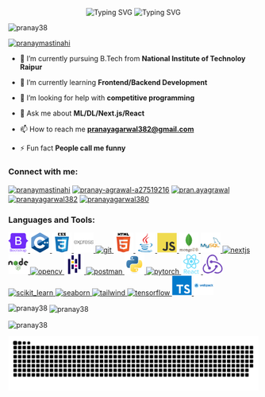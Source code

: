<div align="center">

![Typing SVG](https://readme-typing-svg.demolab.com?font=Fira+Code&weight=600&duration=1&pause=1000&color=FFD83D&background=FFFFFF00&center=true&repeat=false&random=true&width=435&lines=Pranay+Agrawal)
![Typing SVG](https://readme-typing-svg.demolab.com?font=Fira+Code&duration=4999&pause=1000&color=FFD83D&background=FFFFFF00&center=true&vCenter=true&random=false&width=435&lines=----+Student+----;Nice+to+meet+you!+%F0%9F%91%8B)
</div>

<p align="left"> <img src="https://komarev.com/ghpvc/?username=pranay38&label=Profile%20views&color=0e75b6&style=flat" alt="pranay38" /> </p>

<p align="left"> <a href="https://twitter.com/pranaymastinahi" target="blank"><img src="https://img.shields.io/twitter/follow/pranaymastinahi?logo=twitter&style=for-the-badge" alt="pranaymastinahi" /></a> </p>

- 🔭 I’m currently pursuing B.Tech from **National Institute of Technoloy Raipur**

- 🌱 I’m currently learning **Frontend/Backend Development**

- 🤝 I’m looking for help with **competitive programming**

- 💬 Ask me about **ML/DL/Next.js/React**

- 📫 How to reach me **pranayagarwal382@gmail.com**

- ⚡ Fun fact **People call me funny**

<h3 align="left">Connect with me:</h3>
<p align="left">
<a href="https://twitter.com/pranaymastinahi" target="blank"><img align="center" src="https://raw.githubusercontent.com/rahuldkjain/github-profile-readme-generator/master/src/images/icons/Social/twitter.svg" alt="pranaymastinahi" height="30" width="40" /></a>
<a href="https://linkedin.com/in/pranay-agrawal-a27519216" target="blank"><img align="center" src="https://raw.githubusercontent.com/rahuldkjain/github-profile-readme-generator/master/src/images/icons/Social/linked-in-alt.svg" alt="pranay-agrawal-a27519216" height="30" width="40" /></a>
<a href="https://instagram.com/pran.ayagrawal" target="blank"><img align="center" src="https://raw.githubusercontent.com/rahuldkjain/github-profile-readme-generator/master/src/images/icons/Social/instagram.svg" alt="pran.ayagrawal" height="30" width="40" /></a>
<a href="https://codeforces.com/profile/pranayagarwal382" target="blank"><img align="center" src="https://raw.githubusercontent.com/rahuldkjain/github-profile-readme-generator/master/src/images/icons/Social/codeforces.svg" alt="pranayagarwal382" height="30" width="40" /></a>
<a href="https://www.leetcode.com/pranayagarwal380" target="blank"><img align="center" src="https://raw.githubusercontent.com/rahuldkjain/github-profile-readme-generator/master/src/images/icons/Social/leet-code.svg" alt="pranayagarwal380" height="30" width="40" /></a>
</p>

<h3 align="left">Languages and Tools:</h3>
<p align="left"> <a href="https://getbootstrap.com" target="_blank" rel="noreferrer"> <img src="https://raw.githubusercontent.com/devicons/devicon/master/icons/bootstrap/bootstrap-plain-wordmark.svg" alt="bootstrap" width="40" height="40"/> </a> <a href="https://www.w3schools.com/cpp/" target="_blank" rel="noreferrer"> <img src="https://raw.githubusercontent.com/devicons/devicon/master/icons/cplusplus/cplusplus-original.svg" alt="cplusplus" width="40" height="40"/> </a> <a href="https://www.w3schools.com/css/" target="_blank" rel="noreferrer"> <img src="https://raw.githubusercontent.com/devicons/devicon/master/icons/css3/css3-original-wordmark.svg" alt="css3" width="40" height="40"/> </a> <a href="https://expressjs.com" target="_blank" rel="noreferrer"> <img src="https://raw.githubusercontent.com/devicons/devicon/master/icons/express/express-original-wordmark.svg" alt="express" width="40" height="40"/> </a> <a href="https://git-scm.com/" target="_blank" rel="noreferrer"> <img src="https://www.vectorlogo.zone/logos/git-scm/git-scm-icon.svg" alt="git" width="40" height="40"/> </a> <a href="https://www.w3.org/html/" target="_blank" rel="noreferrer"> <img src="https://raw.githubusercontent.com/devicons/devicon/master/icons/html5/html5-original-wordmark.svg" alt="html5" width="40" height="40"/> </a> <a href="https://www.java.com" target="_blank" rel="noreferrer"> <img src="https://raw.githubusercontent.com/devicons/devicon/master/icons/java/java-original.svg" alt="java" width="40" height="40"/> </a> <a href="https://developer.mozilla.org/en-US/docs/Web/JavaScript" target="_blank" rel="noreferrer"> <img src="https://raw.githubusercontent.com/devicons/devicon/master/icons/javascript/javascript-original.svg" alt="javascript" width="40" height="40"/> </a> <a href="https://www.mongodb.com/" target="_blank" rel="noreferrer"> <img src="https://raw.githubusercontent.com/devicons/devicon/master/icons/mongodb/mongodb-original-wordmark.svg" alt="mongodb" width="40" height="40"/> </a> <a href="https://www.mysql.com/" target="_blank" rel="noreferrer"> <img src="https://raw.githubusercontent.com/devicons/devicon/master/icons/mysql/mysql-original-wordmark.svg" alt="mysql" width="40" height="40"/> </a> <a href="https://nextjs.org/" target="_blank" rel="noreferrer"> <img src="https://cdn.worldvectorlogo.com/logos/nextjs-2.svg" alt="nextjs" width="40" height="40"/> </a> <a href="https://nodejs.org" target="_blank" rel="noreferrer"> <img src="https://raw.githubusercontent.com/devicons/devicon/master/icons/nodejs/nodejs-original-wordmark.svg" alt="nodejs" width="40" height="40"/> </a> <a href="https://opencv.org/" target="_blank" rel="noreferrer"> <img src="https://www.vectorlogo.zone/logos/opencv/opencv-icon.svg" alt="opencv" width="40" height="40"/> </a> <a href="https://pandas.pydata.org/" target="_blank" rel="noreferrer"> <img src="https://raw.githubusercontent.com/devicons/devicon/2ae2a900d2f041da66e950e4d48052658d850630/icons/pandas/pandas-original.svg" alt="pandas" width="40" height="40"/> </a> <a href="https://postman.com" target="_blank" rel="noreferrer"> <img src="https://www.vectorlogo.zone/logos/getpostman/getpostman-icon.svg" alt="postman" width="40" height="40"/> </a> <a href="https://www.python.org" target="_blank" rel="noreferrer"> <img src="https://raw.githubusercontent.com/devicons/devicon/master/icons/python/python-original.svg" alt="python" width="40" height="40"/> </a> <a href="https://pytorch.org/" target="_blank" rel="noreferrer"> <img src="https://www.vectorlogo.zone/logos/pytorch/pytorch-icon.svg" alt="pytorch" width="40" height="40"/> </a> <a href="https://reactjs.org/" target="_blank" rel="noreferrer"> <img src="https://raw.githubusercontent.com/devicons/devicon/master/icons/react/react-original-wordmark.svg" alt="react" width="40" height="40"/> </a> <a href="https://redux.js.org" target="_blank" rel="noreferrer"> <img src="https://raw.githubusercontent.com/devicons/devicon/master/icons/redux/redux-original.svg" alt="redux" width="40" height="40"/> </a> <a href="https://scikit-learn.org/" target="_blank" rel="noreferrer"> <img src="https://upload.wikimedia.org/wikipedia/commons/0/05/Scikit_learn_logo_small.svg" alt="scikit_learn" width="40" height="40"/> </a> <a href="https://seaborn.pydata.org/" target="_blank" rel="noreferrer"> <img src="https://seaborn.pydata.org/_images/logo-mark-lightbg.svg" alt="seaborn" width="40" height="40"/> </a> <a href="https://tailwindcss.com/" target="_blank" rel="noreferrer"> <img src="https://www.vectorlogo.zone/logos/tailwindcss/tailwindcss-icon.svg" alt="tailwind" width="40" height="40"/> </a> <a href="https://www.tensorflow.org" target="_blank" rel="noreferrer"> <img src="https://www.vectorlogo.zone/logos/tensorflow/tensorflow-icon.svg" alt="tensorflow" width="40" height="40"/> </a> <a href="https://www.typescriptlang.org/" target="_blank" rel="noreferrer"> <img src="https://raw.githubusercontent.com/devicons/devicon/master/icons/typescript/typescript-original.svg" alt="typescript" width="40" height="40"/> </a> <a href="https://webpack.js.org" target="_blank" rel="noreferrer"> <img src="https://raw.githubusercontent.com/devicons/devicon/d00d0969292a6569d45b06d3f350f463a0107b0d/icons/webpack/webpack-original-wordmark.svg" alt="webpack" width="40" height="40"/> </a> </p>

<p><img align="left" src="https://github-readme-stats.vercel.app/api/top-langs?username=pranay38&show_icons=true&locale=en&layout=compact" alt="pranay38" /></p>

<p>&nbsp;<img align="center" src="https://github-readme-stats.vercel.app/api?username=pranay38&show_icons=true&locale=en" alt="pranay38" /></p>

<p><img align="center" src="https://github-readme-streak-stats.herokuapp.com/?user=pranay38&" alt="pranay38" /></p>
<div align="center">

<picture>
  <source media="(prefers-color-scheme: dark)" srcset="https://github.com/Pranay38/Pranay38/blob/output/github-contribution-grid-snake-dark.svg" />
  <source media="(prefers-color-scheme: light)" srcset="https://github.com/Pranay38/Pranay38/blob/output/github-contribution-grid-snake.svg" />
  <img alt="github-snake" src="https://github.com/Pranay38/Pranay38/blob/output/github-contribution-grid-snake.svg" />
</picture>

</div>
